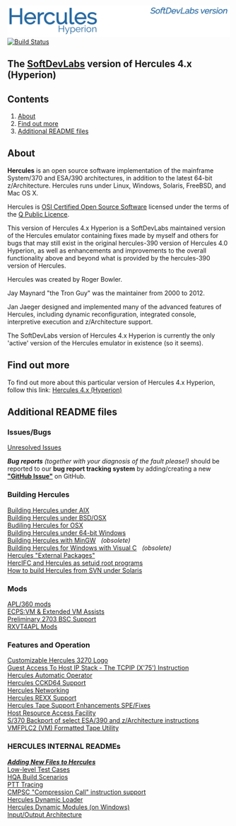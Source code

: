 ![SDL Hyperion](./readme/images/image_header_herculeshyperionSDL.png)  
[![Build Status](https://travis-ci.org/SDL-Hercules-390/hyperion.svg?branch=master)](https://travis-ci.org/SDL-Hercules-390/hyperion)

## The [SoftDevLabs](http://www.softdevlabs.com) version of Hercules 4.x (Hyperion)

## Contents

1. [About](#About)
2. [Find out more](#Find-out-more)
3. [Additional README files](#Additional-README-files)

## About

**Hercules** is an open source software implementation of the mainframe System/370 and ESA/390 architectures, in addition to the latest 64-bit z/Architecture. Hercules runs under Linux, Windows, Solaris, FreeBSD, and Mac OS X.

Hercules is [OSI Certified Open Source Software](http://www.opensource.org/) licensed under the terms of the [Q Public Licence](http://sdl-hercules-390.github.io/html/herclic.html).

This version of Hercules 4.x Hyperion is a SoftDevLabs maintained version of the Hercules emulator containing fixes made by myself and others for bugs that may still exist in the original hercules-390 version of Hercules 4.0 Hyperion, as well as enhancements and improvements to the overall functionality above and beyond what is provided by the hercules-390 version of Hercules.

Hercules was created by Roger Bowler.

Jay Maynard "the Tron Guy" was the maintainer from 2000 to 2012.

Jan Jaeger designed and implemented many of the advanced features of Hercules, including dynamic reconfiguration, integrated console, interpretive execution and z/Architecture support.

The SoftDevLabs version of Hercules 4.x Hyperion is currently the only 'active' version of the Hercules emulator in existence (so it seems).

## Find out more

To find out more about this particular version of Hercules 4.x Hyperion, follow this link: [Hercules 4.x (Hyperion)](http://sdl-hercules-390.github.io/html/)

## Additional README files

### Issues/Bugs

[Unresolved Issues](readme/README.ISSUES.md)  

_**Bug reports** (together with your diagnosis of the fault please!)_ should be reported
to our **bug report tracking system** by adding/creating a new
[**"GitHub Issue"**](https://github.com/SDL-Hercules-390/hyperion/issues) on GitHub.

### Building Hercules

[Building Hercules under AIX](readme/README.AIX.md)  
[Building Hercules under BSD/OSX](readme/README.BSD.md)  
[Budiling Hercules for OSX](readme/README.OSX.md)  
[Building Hercules under 64-bit Windows](readme/README.WIN64.md)  
[Building Hercules with MinGW](readme/README.MINGW.md) &nbsp; _(obsolete)_  
[Building Hercules for Windows with Visual C](readme/README.MSVC.md) &nbsp; _(obsolete)_  
[Hercules "External Packages"](readme/README.EXTPKG.md)  
[HercIFC and Hercules as setuid root programs](readme/README.SETUID.md)  
[How to build Hercules from SVN under Solaris](readme/README.SUN.md)  

### Mods

[APL/360 mods](readme/README.APL360.md)  
[ECPS:VM & Extended VM Assists](readme/README.ECPSVM.md)  
[Preliminary 2703 BSC Support](readme/README.COMMADPT.md)  
[RXVT4APL Mods](readme/README.RXVT4APL.md)  

### Features and Operation

[Customizable Hercules 3270 Logo](readme/README.HERCLOGO.md)  
[Guest Access To Host IP Stack - The TCPIP (X'75') Instruction](readme/README.TCPIP.md)  
[Hercules Automatic Operator](readme/README.HAO.md)  
[Hercules CCKD64 Support](readme/README.CCKD64.md)  
[Hercules Networking](readme/README.NETWORKING.md)  
[Hercules REXX Support](readme/README.REXX.md)  
[Hercules Tape Support Enhancements SPE/Fixes](readme/README.TAPE.md)  
[Host Resource Access Facility](readme/README.HRAF.md)  
[S/370 Backport of select ESA/390 and z/Architecture instructions](readme/README.S37X.md)  
[VMFPLC2 (VM) Formatted Tape Utility](readme/README.VMFPLC2.md)  

### HERCULES INTERNAL READMEs

[_**Adding New Files to Hercules**_](readme/README.ADDING.md)  
[Low-level Test Cases](tests/README.md)  
[HQA Build Scenarios](readme/README.HQA.md)  
[PTT Tracing](readme/README.PTT.md)  
[CMPSC "Compression Call" instruction support](readme/README.CMPSC.md)  
[Hercules Dynamic Loader](readme/README.HDL.md)  
[Hercules Dynamic Modules (on Windows)](readme/README.DYNMOD.md)  
[Input/Output Architecture](readme/README.IOARCH.md)  
